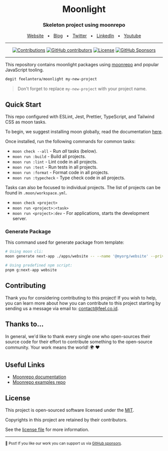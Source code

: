 <div align="center">
  <h1>Moonlight</h1>
  <h3 align="center">Skeleton project using moonrepo</h3>
  <a href="https://feel.co.id">Website</a>
  <span>&nbsp;&nbsp;•&nbsp;&nbsp;</span>
  <a href="https://feel.co.id/blog">Blog</a>
  <span>&nbsp;&nbsp;•&nbsp;&nbsp;</span>
  <a href="https://twitter.com/feelantera">Twitter</a>
  <span>&nbsp;&nbsp;•&nbsp;&nbsp;</span>
  <a href="https://www.linkedin.com/company/feelantera">LinkedIn</a>
  <span>&nbsp;&nbsp;•&nbsp;&nbsp;</span>
  <a href="https://www.youtube.com/@feelantera">Youtube</a>
</div>

<hr>

<div align="center">

<!-- [![Repo Sync Status](https://github.com/yml/actions/workflows/repo-sync.yml/badge.svg?branch=main)](https://github.com/yml/actions/workflows/repo-sync.yml) -->

[![Contributions](https://img.shields.io/badge/Contributions-welcome-blue.svg?style=flat-square)](./CODE_OF_CONDUCT.md)
[![GitHub contributors](https://img.shields.io/github/contributors/feelantera/moonlight?style=flat-square)](https://github.com/feelantera/moonlight/graphs/contributors)
[![License](https://img.shields.io/github/license/feelantera/moonlight?style=flat-square)][choosealicense]
[![GitHub Sponsors](https://img.shields.io/static/v1?color=26B643&label=Sponsor&message=%E2%9D%A4&logo=GitHub&style=flat-square)](https://github.com/sponsors/feelantera)

</div>

<hr>

This repository contains moonlight packages using [moonrepo](https://moonrepo.dev/) and popular JavaScript tooling.

```sh
degit feelantera/moonlight my-new-project
```

> Don't forget to replace `my-new-project` with your project name.

## Quick Start

This repo configured with ESLint, Jest, Prettier, TypeScript, and Tailwind CSS as moon tasks.

To begin, we suggest installing moon globally, read the documentation [here](https://moonrepo.dev/docs/install).

Once installed, run the following commands for common tasks:

- `moon check --all` - Run _all_ tasks (below).
- `moon run :build` - Build all projects.
- `moon run :lint` - Lint code in all projects.
- `moon run :test` - Run tests in all projects.
- `moon run :format` - Format code in all projects.
- `moon run :typecheck` - Type check code in all projects.

Tasks can also be focused to individual projects. The list of projects can be found in `.moon/workspace.yml`.

- `moon check <project>`
- `moon run <project>:<task>`
- `moon run <project>:dev` - For applications, starts the development server.

### Generate Package

This command used for generate package from template:

```sh
# Using moon cli:
moon generate next-app ./apps/website -- --name '@myorg/website' --private

# Using predefined npm script:
pnpm g:next-app website
```

## Contributing

Thank you for considering contributing to this project! If you wish to help, you can learn more about how you can contribute to this project
starting by sending us a message via email to: [contact@feel.co.id][contactmailto].

## Thanks to...

In general, we'd like to thank every single one who open-sources their source code for their effort to contribute
something to the open-source community. Your work means the world! 🌍 ❤️

## Useful Links

- [Moonrepo documentation](https://moonrepo.dev/docs)
- [Moonrepo examples repo](https://github.com/moonrepo/examples)

## License

This project is open-sourced software licensed under the [MIT][choosealicense].

Copyrights in this project are retained by their contributors.

See the [license file](./LICENSE) for more information.

[choosealicense]: https://choosealicense.com/licenses/mit/
[contactmailto]: mailto:contact@feel.co.id

---

<sub>🤫 Psst! If you like our work you can support us via [GitHub sponsors](https://github.com/sponsors/feelantera).

